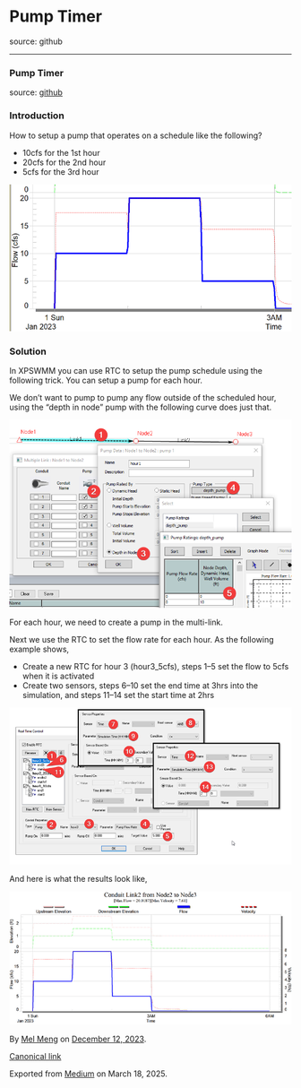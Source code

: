# Pump Timer

source: github

---

### Pump Timer

source: [github](https://github.com/mel-meng/hhnote/tree/main/hydraulics/pump_on_timer)

### Introduction

How to setup a pump that operates on a schedule like the following?

* 10cfs for the 1st hour
* 20cfs for the 2nd hour
* 5cfs for the 3rd hour

![](images\0_XBhpdRIJ9BhOrFzX.png)

### Solution

In XPSWMM you can use RTC to setup the pump schedule using the following trick. You can setup a pump for each hour.

We don’t want to pump to pump any flow outside of the scheduled hour, using the “depth in node” pump with the following curve does just that.

![](images\0_0gRHALhUUBhpgQtU.png)

For each hour, we need to create a pump in the multi-link.

Next we use the RTC to set the flow rate for each hour. As the following example shows,

* Create a new RTC for hour 3 (hour3\_5cfs), steps 1–5 set the flow to 5cfs when it is activated
* Create two sensors, steps 6–10 set the end time at 3hrs into the simulation, and steps 11–14 set the start time at 2hrs

![](images\0_2tPfufVZ23l1Qfln.png)

And here is what the results look like,

![](images\0_85BKjae7-Aun9A-1.png)

By [Mel Meng](https://medium.com/@mel-meng-pe) on [December 12, 2023](https://medium.com/p/a1d28512709e).

[Canonical link](https://medium.com/@mel-meng-pe/pump-timer-a1d28512709e)

Exported from [Medium](https://medium.com) on March 18, 2025.